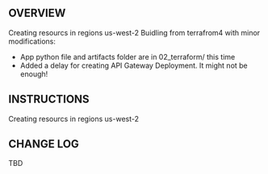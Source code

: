 
## OVERVIEW

Creating resourcs in regions us-west-2
Buidling from terrafrom4 with minor modifications:
* App python file and artifacts folder are in 02_terraform/ this time
* Added a delay for creating API Gateway Deployment. It might not be enough!


## INSTRUCTIONS

Creating resourcs in regions us-west-2

## CHANGE LOG

TBD


